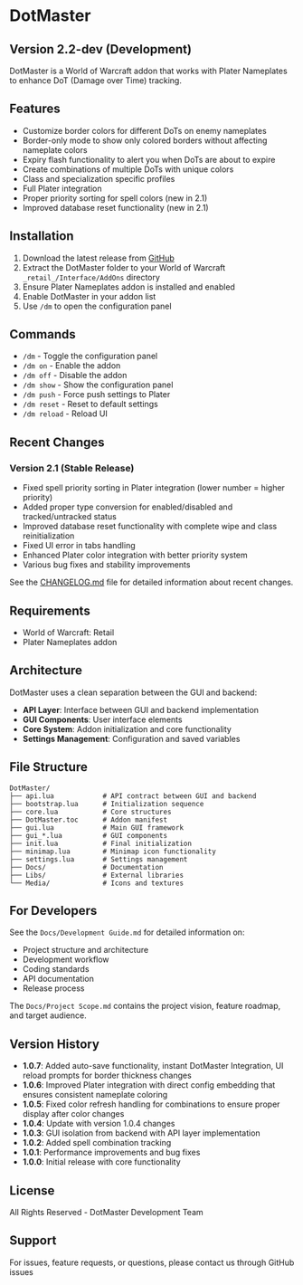 # DotMaster

## Version 2.2-dev (Development)

DotMaster is a World of Warcraft addon that works with Plater Nameplates to enhance DoT (Damage over Time) tracking.

## Features

- Customize border colors for different DoTs on enemy nameplates
- Border-only mode to show only colored borders without affecting nameplate colors
- Expiry flash functionality to alert you when DoTs are about to expire
- Create combinations of multiple DoTs with unique colors
- Class and specialization specific profiles
- Full Plater integration
- Proper priority sorting for spell colors (new in 2.1)
- Improved database reset functionality (new in 2.1)

## Installation

1. Download the latest release from [GitHub](https://github.com/yourusername/DotMaster/releases)
2. Extract the DotMaster folder to your World of Warcraft `_retail_/Interface/AddOns` directory
3. Ensure Plater Nameplates addon is installed and enabled
4. Enable DotMaster in your addon list
5. Use `/dm` to open the configuration panel

## Commands

- `/dm` - Toggle the configuration panel
- `/dm on` - Enable the addon
- `/dm off` - Disable the addon
- `/dm show` - Show the configuration panel
- `/dm push` - Force push settings to Plater
- `/dm reset` - Reset to default settings
- `/dm reload` - Reload UI

## Recent Changes

### Version 2.1 (Stable Release)
- Fixed spell priority sorting in Plater integration (lower number = higher priority)
- Added proper type conversion for enabled/disabled and tracked/untracked status
- Improved database reset functionality with complete wipe and class reinitialization
- Fixed UI error in tabs handling
- Enhanced Plater color integration with better priority system
- Various bug fixes and stability improvements

See the [CHANGELOG.md](CHANGELOG.md) file for detailed information about recent changes.

## Requirements

- World of Warcraft: Retail
- Plater Nameplates addon

## Architecture

DotMaster uses a clean separation between the GUI and backend:

- **API Layer**: Interface between GUI and backend implementation
- **GUI Components**: User interface elements
- **Core System**: Addon initialization and core functionality
- **Settings Management**: Configuration and saved variables

## File Structure

```
DotMaster/
├── api.lua            # API contract between GUI and backend
├── bootstrap.lua      # Initialization sequence
├── core.lua           # Core structures
├── DotMaster.toc      # Addon manifest
├── gui.lua            # Main GUI framework
├── gui_*.lua          # GUI components
├── init.lua           # Final initialization
├── minimap.lua        # Minimap icon functionality
├── settings.lua       # Settings management
├── Docs/              # Documentation
├── Libs/              # External libraries
└── Media/             # Icons and textures
```

## For Developers

See the `Docs/Development Guide.md` for detailed information on:
- Project structure and architecture
- Development workflow
- Coding standards
- API documentation
- Release process

The `Docs/Project Scope.md` contains the project vision, feature roadmap, and target audience.

## Version History

- **1.0.7**: Added auto-save functionality, instant DotMaster Integration, UI reload prompts for border thickness changes
- **1.0.6**: Improved Plater integration with direct config embedding that ensures consistent nameplate coloring
- **1.0.5**: Fixed color refresh handling for combinations to ensure proper display after color changes
- **1.0.4**: Update with version 1.0.4 changes
- **1.0.3**: GUI isolation from backend with API layer implementation
- **1.0.2**: Added spell combination tracking
- **1.0.1**: Performance improvements and bug fixes
- **1.0.0**: Initial release with core functionality

## License

All Rights Reserved - DotMaster Development Team

## Support

For issues, feature requests, or questions, please contact us through GitHub issues 